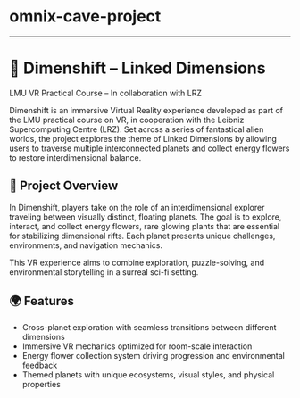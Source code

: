 # omnix-cave-project
***

# 🌌 Dimenshift – Linked Dimensions

LMU VR Practical Course – In collaboration with LRZ

Dimenshift is an immersive Virtual Reality experience developed as part of the LMU practical course on VR, 
in cooperation with the Leibniz Supercomputing Centre (LRZ). Set across a series of fantastical alien worlds, 
the project explores the theme of Linked Dimensions by allowing users to traverse multiple interconnected planets
 and collect energy flowers to restore interdimensional balance.

## 🚀 Project Overview

In Dimenshift, players take on the role of an interdimensional explorer traveling between visually distinct, floating planets. 
The goal is to explore, interact, and collect energy flowers, rare glowing plants that are essential for stabilizing dimensional rifts.
 Each planet presents unique challenges, environments, and navigation mechanics.

This VR experience aims to combine exploration, puzzle-solving, and environmental storytelling in a surreal sci-fi setting.

## 🌍 Features
- Cross-planet exploration with seamless transitions between different dimensions
- Immersive VR mechanics optimized for room-scale interaction
- Energy flower collection system driving progression and environmental feedback
- Themed planets with unique ecosystems, visual styles, and physical properties


